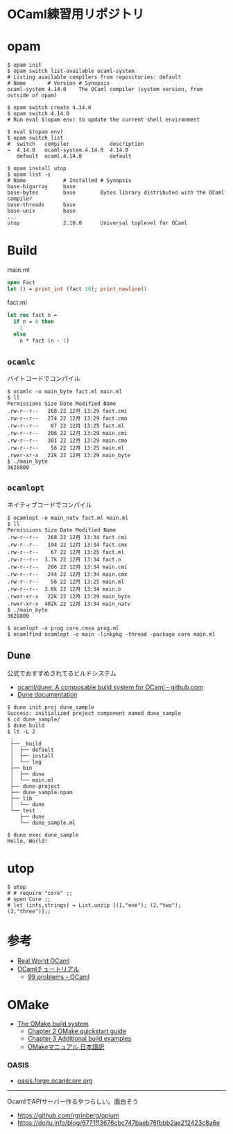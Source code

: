 # OCaml練習用リポジトリ

# opam

```
$ opam init
$ opam switch list-available ocaml-system
# Listing available compilers from repositories: default
# Name       # Version # Synopsis
ocaml-system 4.14.0    The OCaml compiler (system version, from outside of opam)

$ opam switch create 4.14.0
$ opam switch 4.14.0
# Run eval $(opam env) to update the current shell environment

$ eval $(opam env)
$ opam switch list
#  switch   compiler             description
→  4.14.0   ocaml-system.4.14.0  4.14.0
   default  ocaml.4.14.0         default

$ opam install utop
$ opam list -i
# Name            # Installed # Synopsis
base-bigarray     base
base-bytes        base        Bytes library distributed with the OCaml compiler
base-threads      base
base-unix         base
...
utop              2.10.0      Universal toplevel for OCaml
```

# Build
main.ml
```OCaml
open Fact
let () = print_int (fact 10); print_newline()
```

fact.ml
```OCaml
let rec fact n =
  if n = 0 then
    1
  else
    n * fact (n - 1)
```

## `ocamlc`
バイトコードでコンパイル

```
$ ocamlc -o main_byte fact.ml main.ml
$ ll
Permissions Size Date Modified Name
.rw-r--r--   268 22 12月 13:29 fact.cmi
.rw-r--r--   274 22 12月 13:29 fact.cmo
.rw-r--r--    67 22 12月 13:25 fact.ml
.rw-r--r--   206 22 12月 13:29 main.cmi
.rw-r--r--   301 22 12月 13:29 main.cmo
.rw-r--r--    56 22 12月 13:25 main.ml
.rwxr-xr-x   22k 22 12月 13:29 main_byte
$ ./main_byte
3628800
```

## `ocamlopt`
ネイティブコードでコンパイル

```
$ ocamlopt -o main_natv fact.ml main.ml
$ ll
Permissions Size Date Modified Name
.rw-r--r--   268 22 12月 13:34 fact.cmi
.rw-r--r--   194 22 12月 13:34 fact.cmx
.rw-r--r--    67 22 12月 13:25 fact.ml
.rw-r--r--  3.7k 22 12月 13:34 fact.o
.rw-r--r--   206 22 12月 13:34 main.cmi
.rw-r--r--   244 22 12月 13:34 main.cmx
.rw-r--r--    56 22 12月 13:25 main.ml
.rw-r--r--  3.8k 22 12月 13:34 main.o
.rwxr-xr-x   22k 22 12月 13:29 main_byte
.rwxr-xr-x  402k 22 12月 13:34 main_natv
$ ./main_byte
3628800
```

```
$ ocamlopt -o prog core.cmxa prog.ml
$ ocamlfind ocamlopt -o main -linkpkg -thread -package core main.ml
```

## Dune
公式でおすすめされてるビルドシステム

- [ocaml/dune: A composable build system for OCaml - github.com](https://github.com/ocaml/dune)
- [Dune documentation](https://dune.readthedocs.io/en/stable/)

```
$ dune init proj dune_sample
Success: initialized project component named dune_sample
$ cd dune_sample/
$ dune build
$ lt -L 2
 .
 ├── _build
 │  ├── default
 │  ├── install
 │  └── log
 ├── bin
 │  ├── dune
 │  └── main.ml
 ├── dune-project
 ├── dune_sample.opam
 ├── lib
 │  └── dune
 └── test
    ├── dune
    └── dune_sample.ml

$ dune exec dune_sample
Hello, World!
```

# utop
```
$ utop
# # require "core" ;;
# open Core ;;
# let (ints,strings) = List.unzip [(1,"one"); (2,"two"); (3,"three")];;
```

# 参考

- [Real World OCaml](http://dev.realworldocaml.org/)
- [OCamlチュートリアル](https://ocaml.org/learn/tutorials/index.ja.html)
  - [99 problems - OCaml](http://ocaml.org/learn/tutorials/99problems.html)

# OMake

- [The OMake build system](http://omake.metaprl.org/index.html)
  - [Chapter 2 OMake quickstart guide](http://omake.metaprl.org/manual/omake-quickstart.html)
  - [Chapter 3 Additional build examples](http://omake.metaprl.org/manual/omake-build-examples.html)
  - [OMakeマニュアル 日本語訳](http://omake-japanese.osdn.jp/index.html)

### OASIS
- [oasis.forge.ocamlcore.org](http://oasis.forge.ocamlcore.org/index.html)

---

OcamlでAPIサーバー作るやつらしい。面白そう
- https://github.com/rgrinberg/opium
- https://doitu.info/blog/6771ff3676cbc747baeb76fbbb2ae212423c8a6e
